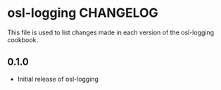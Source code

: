 osl-logging CHANGELOG
=====================
This file is used to list changes made in each version of the
osl-logging cookbook.

0.1.0
-----
- Initial release of osl-logging

